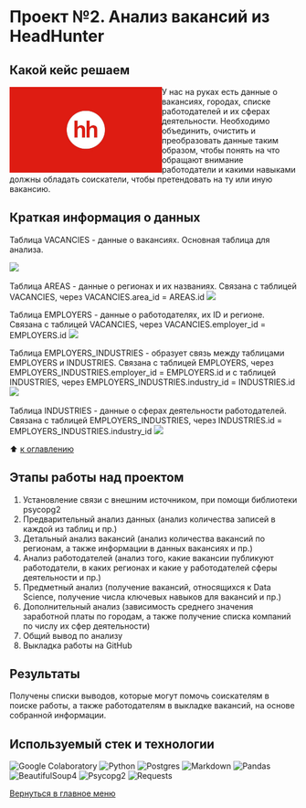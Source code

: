 # Проект №2. Анализ вакансий из HeadHunter

## Какой кейс решаем
<img src="https://github.com/ArturArtikov/Portfolio/blob/main/1_media/1_personal_projects/project2.jpg" height=150 align="left"> 

У нас на руках есть данные о вакансиях, городах, списке работодателей и их сферах деятельности. Необходимо объединить, очистить и преобразовать данные таким образом, чтобы понять на что обращают внимание работодатели и какими навыками должны обладать соискатели, чтобы претендовать на ту или иную вакансию.


## Краткая информация о данных
Таблица VACANCIES - данные о вакансиях. Основная таблица для анализа.

![](https://lms-cdn.skillfactory.ru/assets/courseware/v1/837cf6ff79f483e387a16c993634f3e4/asset-v1:SkillFactory+DST-3.0+28FEB2021+type@asset+block/SQL_pj2_2_2.png)

Таблица AREAS - данные о регионах и их названиях. Связана с таблицей VACANCIES, через VACANCIES.area_id = AREAS.id
![](https://lms-cdn.skillfactory.ru/assets/courseware/v1/682c2306f3d46a25915a89d4ec7e16ed/asset-v1:SkillFactory+DST-3.0+28FEB2021+type@asset+block/SQL_pj2_2_3.png)

Таблица EMPLOYERS - данные о работодателях, их ID и регионе. Связана с таблицей VACANCIES, через VACANCIES.employer_id = EMPLOYERS.id
![](https://lms-cdn.skillfactory.ru/assets/courseware/v1/d2a26db623c75572c71923b57241e038/asset-v1:SkillFactory+DST-3.0+28FEB2021+type@asset+block/SQL_pj2_2_4.png)

Таблица EMPLOYERS_INDUSTRIES - образует связь между таблицами EMPLOYERS и INDUSTRIES. Связана с таблицей EMPLOYERS, через EMPLOYERS_INDUSTRIES.employer_id = EMPLOYERS.id 
и с таблицей INDUSTRIES, через EMPLOYERS_INDUSTRIES.industry_id = INDUSTRIES.id
![](https://lms-cdn.skillfactory.ru/assets/courseware/v1/16ff3df0bb0ddecd922562f3c4bdd32c/asset-v1:SkillFactory+DST-3.0+28FEB2021+type@asset+block/SQL_pj2_2_6.png)

Таблица INDUSTRIES - данные о сферах деятельности работодателей. Связана с таблицей EMPLOYERS_INDUSTRIES, через INDUSTRIES.id = EMPLOYERS_INDUSTRIES.industry_id
![](https://lms-cdn.skillfactory.ru/assets/courseware/v1/2c76bca09937a1a05a9e66d51008e298/asset-v1:SkillFactory+DST-3.0+28FEB2021+type@asset+block/SQL_pj2_2_5.png)

:arrow_up: [к оглавлению](https://github.com/ArturArtikov/Educational_projects/tree/main/Project_2_Analysis_of_vacancies_from_HeadHunter/README.md#Оглавление)


## Этапы работы над проектом

1. Установление связи с внешним источником, при помощи библиотеки psycopg2
2. Предварительный анализ данных (анализ количества записей в каждой из таблиц и пр.)
3. Детальный анализ вакансий (анализ количества вакансий по регионам, а также информации в данных вакансиях и пр.)
4. Анализ работодателей (анализ того, какие вакансии публикуют работодатели, в каких регионах и какие у работодателей сферы деятельности и пр.)
5. Предметный анализ (получение вакансий, относящихся к Data Science, получение числа ключевых навыков для вакансий и пр.)
6. Дополнительный анализ (зависимость среднего значения заработной платы по городам, а также получение списка компаний по числу их сфер деятельности)
7. Общий вывод по анализу
8. Выкладка работы на GitHub


## Результаты
Получены списки выводов, которые могут помочь соискателям в поиске работы, а также работодателям в выкладке вакансий, на основе собранной информации.


## Используемый стек и технологии

![Google Colaboratory](https://img.shields.io/badge/Google%20Colaboratory-ffffff.svg?style=for-the-badge&logo=google-colab&logoColor=orange)
![Python](https://img.shields.io/badge/python-3670A0?style=for-the-badge&logo=python&logoColor=ffdd54)
![Postgres](https://img.shields.io/badge/postgres-%23316192.svg?style=for-the-badge&logo=postgresql&logoColor=white)
![Markdown](https://img.shields.io/badge/markdown-%23000000.svg?style=for-the-badge&logo=markdown&logoColor=white)
![Pandas](https://img.shields.io/badge/pandas-%23150458.svg?style=for-the-badge&logo=pandas&logoColor=white)
![BeautifulSoup4](https://img.shields.io/badge/BeautifulSoup4-%23ffffff.svg?style=for-the-badge)
![Psycopg2](https://img.shields.io/badge/psycopg2-%23fcd703.svg?style=for-the-badge)
![Requests](https://img.shields.io/badge/Requests-%23636970.svg?style=for-the-badge)

[Вернуться в главное меню](https://github.com/ArturArtikov/Portfolio/blob/main/README.md#персональные-проекты)
